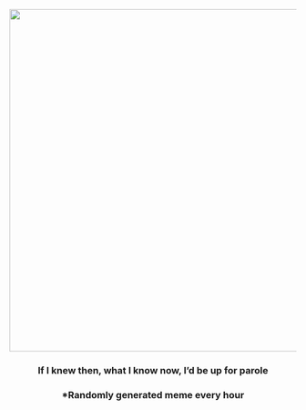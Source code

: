<p align="center">
        <img src="https://i.redd.it/qgi0b1wi7ou91.gif" width="600" height="600">
        </p>
        <h3 align="center">If I knew then, what I know now, I’d be up for parole</h3>
        <h3 align="center">*Randomly generated meme every hour</h3>
    